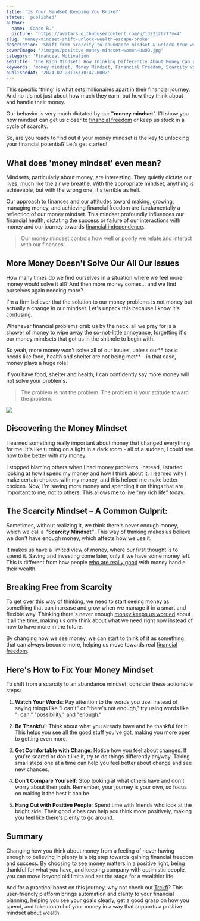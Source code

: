 ```yaml
---
title: 'Is Your Mindset Keeping You Broke?'
status: 'published'
author:
  name: 'Cande R.'
  picture: 'https://avatars.githubusercontent.com/u/132212677?v=4'
slug: 'money-mindset-shift-unlock-wealth-escape-broke'
description: 'Shift from scarcity to abundance mindset & unlock true wealth. Learn how transforming your financial thinking leads to lasting weatlh.'
coverImage: '/images/positive-money-mindset-women-UwOD.jpg'
category: 'Financial Motivation'
seoTitle: 'The Rich Mindset: How Thinking Differently About Money Can Change Your Life'
keywords: 'money mindset, Money Mindset, Financial Freedom, Scarcity vs Abundance Mindset, Wealth Building Strategies, Transforming Financial Beliefs, Personal Finance Tips, Mindset and Wealth, Financial Health, Wealth Mindset, Money Management Skills'
publishedAt: '2024-02-20T15:30:47.000Z'
---
```


This specific 'thing' is what sets millionaires apart in their financial journey. And no it's not just about how much they earn, but how they think about and handle their money.

Our behavior is very much dictated by our **"money mindset**". I'll show you how mindset can get us closer to [financial freedom](/blog/achieve-financial-independence-guide-to-freedom) or keep us stuck in a cycle of scarcity.

So, are you ready to find out if your money mindset is the key to unlocking your financial potential? Let’s get started!

## What does 'money mindset' even mean?

Mindsets, particularly about money, are interesting. They quietly dictate our lives, much like the air we breathe. With the appropriate mindset, anything is achievable, but with the wrong one, it's terrible as hell.

Our approach to finances and our attitudes toward making, growing, managing money, and achieving financial freedom are fundamentally a reflection of our money mindset. This mindset profoundly influences our financial health, dictating the success or failure of our interactions with money and our journey towards [financial independence](/blog/how-to-retire-early-fire-movement).

> Our money mindset controls how well or poorly we relate and interact with our finances.

## More Money Doesn't Solve Our All Our Issues

How many times do we find ourselves in a situation where we feel more money would solve it all? And then more money comes… and we find ourselves again needing more?

I'm a firm believer that the solution to our money problems is not money but actually a change in our mindset. Let's unpack this because I know it's confusing.

Whenever financial problems grab us by the neck, all we pray for is a shower of money to wipe away the so-not-little annoyance, forgetting it's our money mindsets that got us in the shithole to begin with.

So yeah, more money won't solve all of our issues, unless our\*\* basic needs like food, health and shelter are not being met\*\* - in that case, money plays a huge role!

If you have food, shelter and health, I can confidently say more money will not solve your problems.

> The problem is not the problem. The problem is your attitude toward the problem.

![](/images/money-doesn-t-fix-all-problems-gxNz.jpg)

## Discovering the Money Mindset

I learned something really important about money that changed everything for me. It's like turning on a light in a dark room - all of a sudden, I could see how to be better with my money.

I stopped blaming others when I had money problems. Instead, I started looking at how I spend my money and how I think about it. I learned why I make certain choices with my money, and this helped me make better choices. Now, I'm saving more money and spending it on things that are important to me, not to others. This allows me to live "my rich life" today.

## The Scarcity Mindset – A Common Culprit:

Sometimes, without realizing it, we think there's never enough money, which we call a **"Scarcity Mindset"**. This way of thinking makes us believe we don't have enough money, which affects how we use it.

It makes us have a limited view of money, where our first thought is to spend it. Saving and investing come later, only if we have some money left. This is different from how people [who are really good](/blog/essential-financial-concepts) with money handle their wealth.

## Breaking Free from Scarcity

To get over this way of thinking, we need to start seeing money as something that can increase and grow when we manage it in a smart and flexible way. Thinking there's never enough [money keeps us worried](/blog/how-to-get-out-of-debt) about it all the time, making us only think about what we need right now instead of how to have more in the future.

By changing how we see money, we can start to think of it as something that can always become more, helping us move towards real [financial freedom](/blog/how-much-cash-emergency-fund-guide).

## Here's How to Fix Your Money Mindset

To shift from a scarcity to an abundance mindset, consider these actionable steps:

1. **Watch Your Words**: Pay attention to the words you use. Instead of saying things like "I can't" or "there's not enough," try using words like "I can," "possibility," and "enough."

2. **Be Thankful**: Think about what you already have and be thankful for it. This helps you see all the good stuff you've got, making you more open to getting even more.

3. **Get Comfortable with Change**: Notice how you feel about changes. If you're scared or don't like it, try to do things differently anyway. Taking small steps one at a time can help you feel better about change and see new chances.

4. **Don't Compare Yourself**: Stop looking at what others have and don't worry about their path. Remember, your journey is your own, so focus on making it the best it can be.

5. **Hang Out with Positive People**: Spend time with friends who look at the bright side. Their good vibes can help you think more positively, making you feel like there's plenty to go around.

## Summary

Changing how you think about money from a feeling of never having enough to believing in plenty is a big step towards gaining financial freedom and success. By choosing to see money matters in a positive light, being thankful for what you have, and keeping company with optimistic people, you can move beyond old limits and set the stage for a wealthier life.

And for a practical boost on this journey, why not check out [Trckfi](/)? This user-friendly platform brings automation and clarity to your financial planning, helping you see your goals clearly, get a good grasp on how you spend, and take control of your money in a way that supports a positive mindset about wealth.

